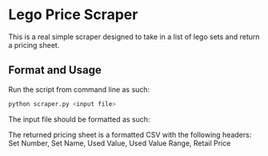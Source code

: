 # Lego Price Scraper
This is a real simple scraper designed to take in a list of lego sets and return a pricing sheet.

## Format and Usage
Run the script from command line as such:
```bash
python scraper.py <input file>
```

The input file should be formatted as such:
<SET NUMBER> <SET NAME>

The returned pricing sheet is a formatted CSV with the following headers:
Set Number, Set Name, Used Value, Used Value Range, Retail Price
